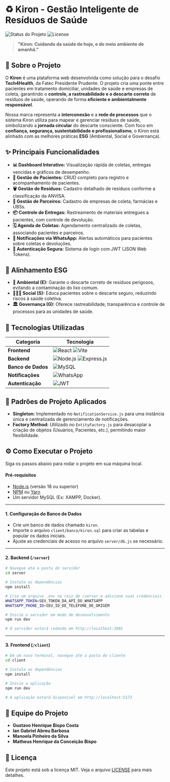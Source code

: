 # ♻️ Kiron - Gestão Inteligente de Resíduos de Saúde

![Status do Projeto](https://img.shields.io/badge/status-concluído-brightgreen.svg)
![License](https://img.shields.io/badge/license-MIT-blue.svg)

> **"Kiron: Cuidando da saúde de hoje, e do meio ambiente de amanhã."**

## 📄 Sobre o Projeto

O **Kiron** é uma plataforma web desenvolvida como solução para o desafio **Tech4Health**, da Fatec Presidente Prudente. O projeto cria uma ponte entre pacientes em tratamento domiciliar, unidades de saúde e empresas de coleta, garantindo o **controle, a rastreabilidade e o descarte correto** de resíduos de saúde, operando de forma **eficiente e ambientalmente responsável**.

Nossa marca representa a **interconexão** e a **rede de processos** que o sistema Kiron utiliza para mapear e gerenciar resíduos de saúde, simbolizando a **jornada circular** do descarte consciente. Com foco em **confiança, segurança, sustentabilidade e profissionalismo**, o Kiron está alinhado com as melhores práticas **ESG** (Ambiental, Social e Governança).

## ✨ Principais Funcionalidades

- **📊 Dashboard Interativo:** Visualização rápida de coletas, entregas vencidas e gráficos de desempenho.
- **👥 Gestão de Pacientes:** CRUD completo para registro e acompanhamento de pacientes.
- **🗑️ Gestão de Resíduos:** Cadastro detalhado de resíduos conforme a classificação da ANVISA.
- **🤝 Gestão de Parceiros:** Cadastro de empresas de coleta, farmácias e UBSs.
- **📦 Controle de Entregas:** Rastreamento de materiais entregues a pacientes, com controle de devolução.
- **🗓️ Agenda de Coletas:** Agendamento centralizado de coletas, associando pacientes e parceiros.
- **📱 Notificações via WhatsApp:** Alertas automáticos para pacientes sobre coletas e devoluções.
- **🔐 Autenticação Segura:** Sistema de login com JWT (JSON Web Tokens).

## 🌱 Alinhamento ESG

- **🌳 Ambiental (E):** Garante o descarte correto de resíduos perigosos, evitando a contaminação do lixo comum.
- **🧑‍🤝‍🧑 Social (S):** Educa pacientes sobre o descarte seguro, reduzindo riscos à saúde coletiva.
- **🏛️ Governança (G):** Oferece rastreabilidade, transparência e controle de processos para as unidades de saúde.

## 🚀 Tecnologias Utilizadas

| Categoria   | Tecnologia                                                                                                                                                                                                                                  |
|-------------|---------------------------------------------------------------------------------------------------------------------------------------------------------------------------------------------------------------------------------------------|
| **Frontend** | ![React](https://img.shields.io/badge/React-20232A?style=for-the-badge&logo=react&logoColor=61DAFB) ![Vite](https://img.shields.io/badge/Vite-646CFF?style=for-the-badge&logo=vite&logoColor=white)                                             |
| **Backend** | ![Node.js](https://img.shields.io/badge/Node.js-339933?style=for-the-badge&logo=nodedotjs&logoColor=white) ![Express.js](https://img.shields.io/badge/Express.js-000000?style=for-the-badge&logo=express&logoColor=white)                      |
| **Banco de Dados** | ![MySQL](https://img.shields.io/badge/MySQL-4479A1?style=for-the-badge&logo=mysql&logoColor=white)                                                                                                                                       |
| **Notificações** | ![WhatsApp](https://img.shields.io/badge/WhatsApp-25D366?style=for-the-badge&logo=whatsapp&logoColor=white)                                                                                                                               |
| **Autenticação** | ![JWT](https://img.shields.io/badge/JWT-000000?style=for-the-badge&logo=jsonwebtokens&logoColor=white)                                                                                                                                         |

## 📐 Padrões de Projeto Aplicados
- **Singleton:** Implementado no `NotificationService.js` para uma instância única e centralizada de gerenciamento de notificações.
- **Factory Method:** Utilizado no `EntityFactory.js` para desacoplar a criação de objetos (Usuários, Pacientes, etc.), permitindo maior flexibilidade.

## ⚙️ Como Executar o Projeto

Siga os passos abaixo para rodar o projeto em sua máquina local.

#### **Pré-requisitos**
-   [Node.js](https://nodejs.org/en/) (versão 18 ou superior)
-   [NPM](https://www.npmjs.com/) ou [Yarn](https://yarnpkg.com/)
-   Um servidor MySQL (Ex: XAMPP, Docker).

---

#### **1. Configuração do Banco de Dados**
-   Crie um banco de dados chamado `kiron`.
-   Importe o arquivo `client/banco/kiron.sql` para criar as tabelas e popular os dados iniciais.
-   Ajuste as credenciais de acesso no arquivo `server/db.js` se necessário.

---

#### **2. Backend (`/server`)**
```bash
# Navegue até a pasta do servidor
cd server

# Instale as dependências
npm install

# Crie um arquivo .env na raiz de /server e adicione suas credenciais
WHATSAPP_TOKEN=SEU_TOKEN_DA_API_DO_WHATSAPP
WHATSAPP_PHONE_ID=SEU_ID_DE_TELEFONE_DE_ORIGEM

# Inicie o servidor em modo de desenvolvimento
npm run dev

# O servidor estará rodando em http://localhost:3001
```

---

#### **3. Frontend (`/client`)**
```bash
# Em um novo terminal, navegue até a pasta do cliente
cd client

# Instale as dependências
npm install

# Inicie a aplicação
npm run dev

# A aplicação estará disponível em http://localhost:5173
```

## 👥 Equipe do Projeto

-   **Gustavo Henrique Bispo Costa**
-   **Ian Gabriel Abreu Barbosa**
-   **Manoela Pinheiro da Silva**
-   **Matheus Henrique da Conceição Bispo**

## 📜 Licença

Este projeto está sob a licença MIT. Veja o arquivo [LICENSE](LICENSE) para mais detalhes.
